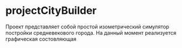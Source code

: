 # projectCityBuilder
Проект представляет собой простой изометрический симулятор постройки средневекового города. На данный момент реализуется графическая состовляющая
